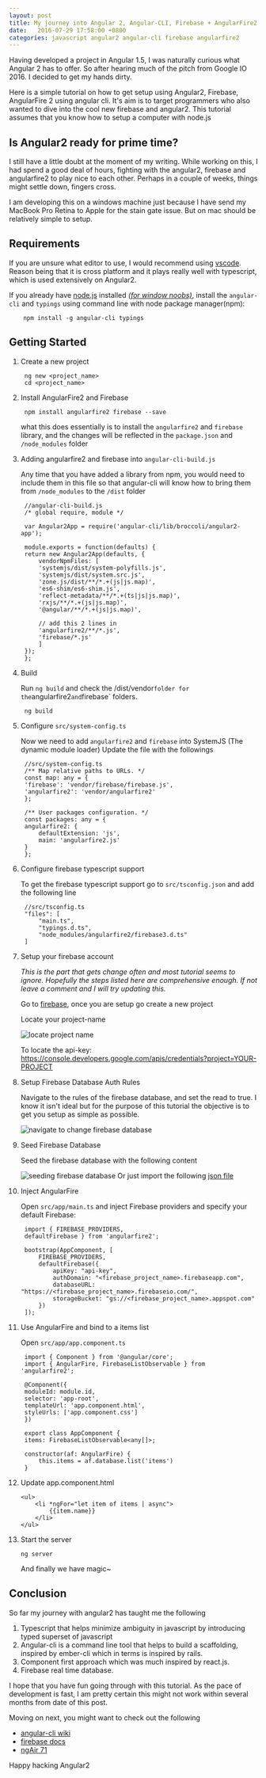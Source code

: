 ```yaml
---
layout: post
title: My journey into Angular 2, Angular-CLI, Firebase + AngularFire2
date:   2016-07-29 17:58:00 +0800
categories: javascript angular2 angular-cli firebase angularfire2
---
```


Having developed a project in Angular 1.5, I was naturally curious what Angular 2 has to offer.
So after hearing much of the pitch from Google IO 2016. I decided to get my hands dirty.

Here is a simple tutorial on how to get setup using Angular2, Firebase, AngularFire 2 using angular cli. It's aim is to target programmers who also wanted to dive into the cool new firebase and angular2. This tutorial assumes that you know how to setup a computer with node.js

## Is Angular2 ready for prime time?
I still have a little doubt at the moment of my writing. While working on this, I had spend a good deal of hours, fighting with the angular2, firebase and angularfire2 to play nice to each other.
Perhaps in a couple of weeks, things might settle down, fingers cross.

I am developing this on a windows machine just because I have send my MacBook Pro Retina to Apple for the stain gate issue. But on mac should be relatively simple to setup.

## Requirements
If you are unsure what editor to use, I would recommend using [vscode](https://code.visualstudio.com). Reason being that it is cross platform and it plays really well with typescript, which is used extensively on Angular2.

If you already have [node.js](https://nodejs.org/en/download/) installed *[(for window noobs)](http://blog.teamtreehouse.com/install-node-js-npm-windows)*, install the `angular-cli` and `typings` using command line with node package manager(npm):

        npm install -g angular-cli typings

## Getting Started

1. Create a new project

        ng new <project_name>
        cd <project_name>

2. Install AngularFire2 and Firebase

        npm install angularfire2 firebase --save

    what this does essentially is to install the `angularfire2` and `firebase` library, and the changes will be reflected in the `package.json` and `/node_modules` folder

3. Adding angularfire2 and firebase into `angular-cli-build.js`

    Any time that you have added a library from npm, you would need to include them in this file so that angular-cli will know how to bring them from `/node_modules` to the `/dist` folder

        //angular-cli-build.js
        /* global require, module */

        var Angular2App = require('angular-cli/lib/broccoli/angular2-app');

        module.exports = function(defaults) {
        return new Angular2App(defaults, {
            vendorNpmFiles: [
            'systemjs/dist/system-polyfills.js',
            'systemjs/dist/system.src.js',
            'zone.js/dist/**/*.+(js|js.map)',
            'es6-shim/es6-shim.js',
            'reflect-metadata/**/*.+(ts|js|js.map)',
            'rxjs/**/*.+(js|js.map)',
            '@angular/**/*.+(js|js.map)',

            // add this 2 lines in
            'angularfire2/**/*.js',
            'firebase/*.js'
            ]
        });
        };

4. Build

    Run `ng build` and check the /dist/vendor` folder for the `angularfire2` and `firebase` folders.

        ng build 

5. Configure `src/system-config.ts`

    Now we need to add `angularfire2` and `firebase` into SystemJS (The dynamic module loader) Update the file with the followings

        //src/system-config.ts
        /** Map relative paths to URLs. */
        const map: any = {
        'firebase': 'vendor/firebase/firebase.js',
        'angularfire2': 'vendor/angularfire2'
        };

        /** User packages configuration. */
        const packages: any = {
        angularfire2: {
            defaultExtension: 'js',
            main: 'angularfire2.js'
        }
        };

6. Configure firebase typescript support

    To get the firebase typescript support go to `src/tsconfig.json` and add the following line

        //src/tsconfig.ts
        "files": [
            "main.ts",
            "typings.d.ts",
            "node_modules/angularfire2/firebase3.d.ts"
        ]

7. Setup your firebase account 

    *This is the part that gets change often and most tutorial seems to ignore. Hopefully the steps listed here are comprehensive enough. If not leave a comment and I will try updating this.*

    Go to [firebase](firebase.google.com), once you are setup go create a new project
    
    Locate your project-name 
    
    ![locate project name](http://zenlab.me/images/projectname.png)
    
    To locate the api-key: https://console.developers.google.com/apis/credentials?project=YOUR-PROJECT

8. Setup Firebase Database Auth Rules

    Navigate to the rules of the firebase database, and set the read to true. I know it isn't ideal but for the purpose of this tutorial the objective is to get you setup as simple as possible.

    ![navigate to change firebase database](http://zenlab.me/images/databaseauth.png)

9. Seed Firebase Database

    Seed the firebase database with the following content

    ![seeding firebase database](http://zenlab.me/images/database-seed.png)
    Or just import the following [json file](http://zenlab.me/images/angular-firebase-export.json)

8. Inject AngularFire

    Open `src/app/main.ts` and inject Firebase providers and specify your default Firebase:

        import { FIREBASE_PROVIDERS, 
        defaultFirebase } from 'angularfire2';

        bootstrap(AppComponent, [
            FIREBASE_PROVIDERS,
            defaultFirebase({
                apiKey: "api-key",
                authDomain: "<firebase_project_name>.firebaseapp.com",
                databaseURL: "https://<firebase_project_name>.firebaseio.com/",
                storageBucket: "gs://<firebase_project_name>.appspot.com"
            })
        ]);

9. Use AngularFire and bind to a items list

    Open `src/app/app.component.ts`

        import { Component } from '@angular/core';
        import { AngularFire, FirebaseListObservable } from 'angularfire2';

        @Component({
        moduleId: module.id,
        selector: 'app-root',
        templateUrl: 'app.component.html',
        styleUrls: ['app.component.css']
        })

        export class AppComponent {
        items: FirebaseListObservable<any[]>;

        constructor(af: AngularFire) {
            this.items = af.database.list('items')
        }

10. Update app.component.html

        <ul>
            <li *ngFor="let item of items | async">
                {{item.name}}
            </li>
        </ul>

11. Start the server

        ng server
    
    And finally we have magic~

## Conclusion

So far my journey with angular2 has taught me the following

1. Typescript that helps minimize ambiguity in javascript by introducing typed superset of javascript
2. Angular-cli is a command line tool that helps to build a scaffolding, inspired by ember-cli which in terms is inspired by rails.
3. Component first approach which was much inspired by react.js. 
4. Firebase real time database.

I hope that you have fun going through with this tutorial.
As the pace of development is fast, I am pretty certain this might not work within several months from date of this post.
 
Moving on next, you might want to check out the following

- [angular-cli wiki](https://github.com/angular/angular-cli/wiki)
- [firebase docs](https://firebase.google.com/docs/)
- [ngAir 71](https://www.youtube.com/watch?v=8E-dueHCd2o)

Happy hacking Angular2